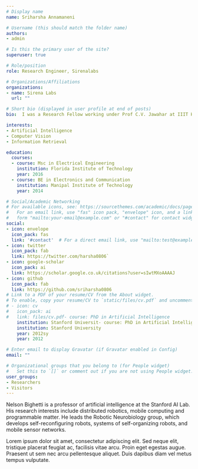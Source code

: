 ```yaml
---
# Display name
name: Sriharsha Annamaneni

# Username (this should match the folder name)
authors:
- admin

# Is this the primary user of the site?
superuser: true

# Role/position
role: Research Engineer, Sirenalabs

# Organizations/Affiliations
organizations:
- name: Sirena Labs
  url: ""

# Short bio (displayed in user profile at end of posts)
bio:  I was a Research Fellow working under Prof C.V. Jawahar at IIIT Hyderabad. My research interests include Deep Learning, specifically Model Compression and Autonomous Navigation. I worked on Autonomous Navigation for Indian Roads.

interests:
- Artificial Intelligence
- Computer Vision
- Information Retrieval

education:
  courses:
  - course: Msc in Electrical Engineering
    institution: Florida Institute of Technology
    year: 2016
  - course: BE in Electronics and Communication
    institution: Manipal Institute of Technology
    year: 2014

# Social/Academic Networking
# For available icons, see: https://sourcethemes.com/academic/docs/page-builder/#icons
#   For an email link, use "fas" icon pack, "envelope" icon, and a link in the
#   form "mailto:your-email@example.com" or "#contact" for contact widget.
social:
- icon: envelope
  icon_pack: fas
  link: '#contact'  # For a direct email link, use "mailto:test@example.org".
- icon: twitter
  icon_pack: fab
  link: https://twitter.com/harsha0806`
- icon: google-scholar
  icon_pack: ai
  link: https://scholar.google.co.uk/citations?user=sIwtMXoAAAAJ
- icon: github
  icon_pack: fab
  link: https://github.com/sriharsha0806
# Link to a PDF of your resume/CV from the About widget.
# To enable, copy your resume/CV to `static/files/cv.pdf` and uncomment the lines below.
# - icon: cv
#   icon_pack: ai
#   link: files/cv.pdf- course: PhD in Artificial Intelligence
    institution: Stanford Universit- course: PhD in Artificial Intelligence
    institution: Stanford University
    year: 2012sy
    year: 2012

# Enter email to display Gravatar (if Gravatar enabled in Config)
email: ""

# Organizational groups that you belong to (for People widget)
#   Set this to `[]` or comment out if you are not using People widget.
user_groups:
- Researchers
- Visitors
---
```


Nelson Bighetti is a professor of artificial intelligence at the Stanford AI Lab. His research interests include distributed robotics, mobile computing and programmable matter. He leads the Robotic Neurobiology group, which develops self-reconfiguring robots, systems of self-organizing robots, and mobile sensor networks.

Lorem ipsum dolor sit amet, consectetur adipiscing elit. Sed neque elit, tristique placerat feugiat ac, facilisis vitae arcu. Proin eget egestas augue. Praesent ut sem nec arcu pellentesque aliquet. Duis dapibus diam vel metus tempus vulputate.
